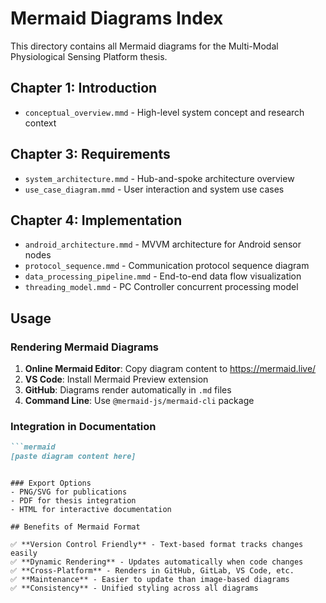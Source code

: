 # Mermaid Diagrams Index

This directory contains all Mermaid diagrams for the Multi-Modal Physiological Sensing Platform thesis.

## Chapter 1: Introduction
- `conceptual_overview.mmd` - High-level system concept and research context

## Chapter 3: Requirements  
- `system_architecture.mmd` - Hub-and-spoke architecture overview
- `use_case_diagram.mmd` - User interaction and system use cases

## Chapter 4: Implementation
- `android_architecture.mmd` - MVVM architecture for Android sensor nodes
- `protocol_sequence.mmd` - Communication protocol sequence diagram
- `data_processing_pipeline.mmd` - End-to-end data flow visualization
- `threading_model.mmd` - PC Controller concurrent processing model

## Usage

### Rendering Mermaid Diagrams

1. **Online Mermaid Editor**: Copy diagram content to https://mermaid.live/
2. **VS Code**: Install Mermaid Preview extension
3. **GitHub**: Diagrams render automatically in `.md` files
4. **Command Line**: Use `@mermaid-js/mermaid-cli` package

### Integration in Documentation

```markdown
```mermaid
[paste diagram content here]
```
```

### Export Options
- PNG/SVG for publications
- PDF for thesis integration
- HTML for interactive documentation

## Benefits of Mermaid Format

✅ **Version Control Friendly** - Text-based format tracks changes easily  
✅ **Dynamic Rendering** - Updates automatically when code changes  
✅ **Cross-Platform** - Renders in GitHub, GitLab, VS Code, etc.  
✅ **Maintenance** - Easier to update than image-based diagrams  
✅ **Consistency** - Unified styling across all diagrams
